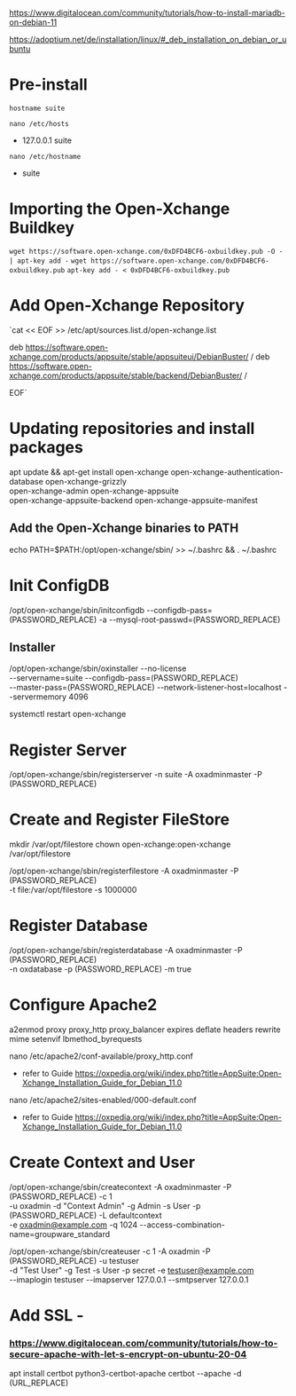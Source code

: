 https://www.digitalocean.com/community/tutorials/how-to-install-mariadb-on-debian-11

https://adoptium.net/de/installation/linux/#_deb_installation_on_debian_or_ubuntu


# Pre-install
`hostname suite`

`nano /etc/hosts`
+   127.0.0.1     suite

`nano /etc/hostname`
+   suite



# Importing the Open-Xchange Buildkey

`wget https://software.open-xchange.com/0xDFD4BCF6-oxbuildkey.pub -O - | apt-key add -`
`wget https://software.open-xchange.com/0xDFD4BCF6-oxbuildkey.pub`
`apt-key add - < 0xDFD4BCF6-oxbuildkey.pub`



# Add Open-Xchange Repository

`cat << EOF >> /etc/apt/sources.list.d/open-xchange.list

deb https://software.open-xchange.com/products/appsuite/stable/appsuiteui/DebianBuster/ /
deb https://software.open-xchange.com/products/appsuite/stable/backend/DebianBuster/ / 

EOF`



# Updating repositories and install packages

apt update && apt-get install open-xchange open-xchange-authentication-database open-xchange-grizzly \
  open-xchange-admin open-xchange-appsuite \
  open-xchange-appsuite-backend open-xchange-appsuite-manifest



## Add the Open-Xchange binaries to PATH

echo PATH=$PATH:/opt/open-xchange/sbin/ >> ~/.bashrc && . ~/.bashrc



# Init ConfigDB

/opt/open-xchange/sbin/initconfigdb --configdb-pass=(PASSWORD_REPLACE) -a --mysql-root-passwd=(PASSWORD_REPLACE)



## Installer

/opt/open-xchange/sbin/oxinstaller --no-license \
--servername=suite --configdb-pass=(PASSWORD_REPLACE) \
--master-pass=(PASSWORD_REPLACE) --network-listener-host=localhost --servermemory 4096

systemctl restart open-xchange



# Register Server

/opt/open-xchange/sbin/registerserver -n suite -A oxadminmaster -P (PASSWORD_REPLACE)



# Create and Register FileStore

mkdir /var/opt/filestore
chown open-xchange:open-xchange /var/opt/filestore

/opt/open-xchange/sbin/registerfilestore -A oxadminmaster -P (PASSWORD_REPLACE) \
-t file:/var/opt/filestore -s 1000000



# Register Database

/opt/open-xchange/sbin/registerdatabase -A oxadminmaster -P (PASSWORD_REPLACE) \
-n oxdatabase -p (PASSWORD_REPLACE) -m true



# Configure Apache2 

a2enmod proxy proxy_http proxy_balancer expires deflate headers rewrite mime setenvif lbmethod_byrequests

nano /etc/apache2/conf-available/proxy_http.conf
- refer to Guide
 https://oxpedia.org/wiki/index.php?title=AppSuite:Open-Xchange_Installation_Guide_for_Debian_11.0

nano /etc/apache2/sites-enabled/000-default.conf
- refer to Guide
https://oxpedia.org/wiki/index.php?title=AppSuite:Open-Xchange_Installation_Guide_for_Debian_11.0



# Create Context and User

/opt/open-xchange/sbin/createcontext -A oxadminmaster -P (PASSWORD_REPLACE) -c 1 \
-u oxadmin -d "Context Admin" -g Admin -s User -p (PASSWORD_REPLACE) -L defaultcontext \
-e oxadmin@example.com -q 1024 --access-combination-name=groupware_standard


/opt/open-xchange/sbin/createuser -c 1 -A oxadmin -P (PASSWORD_REPLACE) -u testuser \
-d "Test User" -g Test -s User -p secret -e testuser@example.com \
--imaplogin testuser --imapserver 127.0.0.1 --smtpserver 127.0.0.1



# Add SSL - 
### https://www.digitalocean.com/community/tutorials/how-to-secure-apache-with-let-s-encrypt-on-ubuntu-20-04

apt install certbot python3-certbot-apache
certbot --apache -d (URL_REPLACE)

